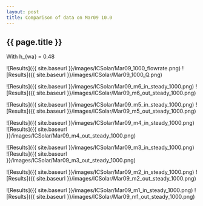 ```yaml
---
layout: post
title: Comparison of data on Mar09 10.0
---
```

{{ page.title }}
-----------------
With h_{wa} = 0.48

![Results]({{ site.baseurl }}/images/ICSolar/Mar09_1000_flowrate.png) ![Results]({{ site.baseurl }}/images/ICSolar/Mar09_1000_Q.png)

![Results]({{ site.baseurl }}/images/ICSolar/Mar09_m6_in_steady_1000.png) ![Results]({{ site.baseurl }}/images/ICSolar/Mar09_m6_out_steady_1000.png)

![Results]({{ site.baseurl }}/images/ICSolar/Mar09_m5_in_steady_1000.png) ![Results]({{ site.baseurl }}/images/ICSolar/Mar09_m5_out_steady_1000.png)

![Results]({{ site.baseurl }}/images/ICSolar/Mar09_m4_in_steady_1000.png) ![Results]({{ site.baseurl }}/images/ICSolar/Mar09_m4_out_steady_1000.png)

![Results]({{ site.baseurl }}/images/ICSolar/Mar09_m3_in_steady_1000.png) ![Results]({{ site.baseurl }}/images/ICSolar/Mar09_m3_out_steady_1000.png)

![Results]({{ site.baseurl }}/images/ICSolar/Mar09_m2_in_steady_1000.png) ![Results]({{ site.baseurl }}/images/ICSolar/Mar09_m2_out_steady_1000.png)

![Results]({{ site.baseurl }}/images/ICSolar/Mar09_m1_in_steady_1000.png) ![Results]({{ site.baseurl }}/images/ICSolar/Mar09_m1_out_steady_1000.png)

